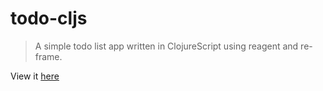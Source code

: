 # todo-cljs
> A simple todo list app written in ClojureScript using reagent and re-frame.

View it [here](https://todo.rameezkhan.dev)
